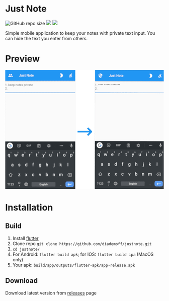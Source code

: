 # Just Note

![GitHub repo size](https://img.shields.io/github/repo-size/diademoff/justnote?logo=GitHub)
![](https://img.shields.io/tokei/lines/github/diademoff/justnote)
![](https://img.shields.io/github/license/diademoff/justnote)

Simple mobile application to keep your notes with private text input. You can hide the text you enter from others.

# Preview
![](./preview.png)

# Installation
## Build
1. Install [flutter](https://github.com/flutter/flutter/)
2. Clone repo `git clone https://github.com/diademoff/justnote.git`
3. `cd justnote/`
4. For Android: `flutter build apk`; for IOS: `flutter build ipa` (MacOS only)
5. Your apk: `build/app/outputs/flutter-apk/app-release.apk`

## Download
Download latest version from [releases](https://github.com/diademoff/justnote/releases) page